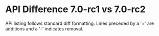 # API Difference 7.0-rc1 vs 7.0-rc2

API listing follows standard diff formatting.
Lines preceded by a '+' are additions and a '-' indicates removal.
